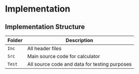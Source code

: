 # Implementation

## Implementation Structure
Folder        | Description
--------------| ----------------------------------------------
`Inc`         | All header files
`Src`         | Main source code for calculator
`Test`        | All source code and data for testing purposes



